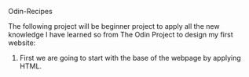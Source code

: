 Odin-Recipes

The following project will be beginner project to apply all the new knowledge I have learned so from The Odin Project to design my first website:

1. First we are going to start with the base of the webpage by applying HTML. 